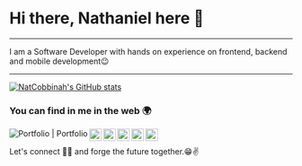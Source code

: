 # Hi there,  Nathaniel  here 👋

---

I am a Software Developer with hands on experience  on  frontend, backend and mobile development:wink:

---

[![NatCobbinah's GitHub stats](https://github-readme-stats.vercel.app/api?username=natcobbinah)](https://github.com/natcobbinah/github-readme-stats)

### You can find in me in the web 🌍
[<img align="left" alt="Portfolio   | Portfolio" src="http://img.shields.io/badge/-Portfolio-F89820?style=flat&logo=java&logoColor=black" />][portfolio]
[<img align="left" alt="natcobbinah | Youtube"  width="22px" src="https://cdn.jsdelivr.net/npm/simple-icons@v3/icons/youtube.svg" />][youtube]
[<img align="left" alt="natcobbinah | LinkedIn"  width="22px" src="https://cdn.jsdelivr.net/npm/simple-icons@v3/icons/linkedin.svg" />][linkedin]
[<img align="left" alt="natcobbinah | StackOverflow"  width="22px" src="https://cdn.jsdelivr.net/npm/simple-icons@v3/icons/stackoverflow.svg"  />][stackOverflow]
[<img align="left" alt="natcobbinah | npm" width="22px"  src="https://cdn.jsdelivr.net/npm/simple-icons@v3/icons/npm.svg" />][npm]
[<img align="left" alt="natcobbinah | npm" width="22px"  src="https://cdn.jsdelivr.net/npm/simple-icons@v3/icons/sourceforge.svg" />][sourceforge]

<br/>

Let's connect 👨‍💻 and forge the future together.😁✌

[portfolio]: [https://natcobbinah.github.io/](https://shy-lime-dibbler-garb.cyclic.app/)
[youtube]: https://www.youtube.com/channel/UCk6c_UkHWtlSSrrjK9pUz4w/videos/
[stackOverflow]: https://stackoverflow.com/users/15930440/walkingkali/
[linkedin]: https://www.linkedin.com/in/nathaniel-cobbinah-31611583/ 
[npm]: https://www.npmjs.com/~nathaniel_cobbinah
[sourceforge]:https://sourceforge.net/u/fmg3ckali/profile
